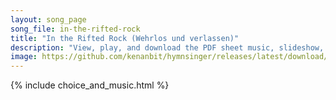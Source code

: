```yaml
---
layout: song_page
song_file: in-the-rifted-rock
title: "In the Rifted Rock (Wehrlos und verlassen)"
description: "View, play, and download the PDF sheet music, slideshow, and audio. Lyrics: In the rifted Rock I'm resting, safely sheltered, I abide. There no foes nor storms assail me, while within the cleft I hide.    Now I'm resting, swee... english german christian 4part chords"
image: https://github.com/kenanbit/hymnsinger/releases/latest/download/in-the-rifted-rock-trad.png
---
```


{% include choice_and_music.html %}